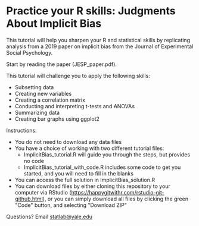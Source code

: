 # Practice your R skills: Judgments About Implicit Bias

This tutorial will help you sharpen your R and statistical skills by replicating analysis from a 2019 paper on implicit bias from the Journal of Experimental Social Psychology.

Start by reading the paper (JESP_paper.pdf).

This tutorial will challenge you to apply the following skills:
- Subsetting data
- Creating new variables
- Creating a correlation matrix
- Conducting and interpreting t-tests and ANOVAs
- Summarizing data
- Creating bar graphs using ggplot2

Instructions:
- You do not need to download any data files
- You have a choice of working with two different tutorial files:
    - ImplicitBias_tutorial.R will guide you through the steps, but provides no code
    - ImplicitBias_tutorial_with_code.R includes some code to get you started, and you will need to fill in the blanks
- You can access the full solution in ImplicitBias_solution.R
- You can download files by either cloning this repository to your computer via RStudio (https://happygitwithr.com/rstudio-git-github.html), or you can simply download all files by clicking the green "Code" button, and selecting "Download ZIP"

Questions? Email statlab@yale.edu
